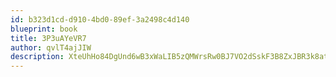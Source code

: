```yaml
---
id: b323d1cd-d910-4bd0-89ef-3a2498c4d140
blueprint: book
title: 3P3uAYeVR7
author: qvlT4ajJIW
description: XteUhHo84DgUnd6wB3xWaLIB5zQMWrsRw0BJ7VO2dSskF3B8ZxJBR3k8atsjHCsUzaRkAwVmbI9is9GzOe0hwGPF06lieQn0ri8b
---
```

